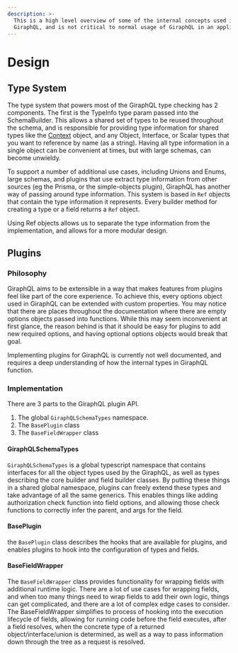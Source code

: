 ```yaml
---
description: >-
  This is a high level overview of some of the internal concepts used in
  GiraphQL, and is not critical to normal usage of GiraphQL in an application.
---
```


# Design

## Type System

The type system that powers most of the GiraphQL type checking has 2 components. The first is the TypeInfo type param passed into the SchemaBuilder. This allows a shared set of types to be reused throughout the schema, and is responsible for providing type information for shared types like the [Context](guide/context.md) object, and any Object, Interface, or Scalar types that you want to reference by name \(as a string\). Having all type information in a single object can be convenient at times, but with large schemas, can become unwieldy.

To support a number of additional use cases, including Unions and Enums, large schemas, and plugins that use extract type information from other sources \(eg the Prisma, or the simple-objects plugin\), GiraphQL has another way of passing around type information. This system is based in `Ref` objects that contain the type information it represents. Every builder method for creating a type or a field returns a `Ref` object.

Using Ref objects allows us to separate the type information from the implementation, and allows for a more modular design.

## Plugins

### Philosophy

GiraphQL aims to be extensible in a way that makes features from plugins feel like part of the core experience. To achieve this, every options object used in GiraphQL can be extended with custom properties. You may notice that there are places throughout the documentation where there are empty options objects passed into functions. While this may seem inconvenient at first glance, the reason behind is that it should be easy for plugins to add new required options, and having optional options objects would break that goal.

Implementing plugins for GiraphQL is currently not well documented, and requires a deep understanding of how the internal types in GiraphQL function.

### Implementation

There are 3 parts to the GiraphQL plugin API.

1. The global `GiraphQLSchemaTypes` namespace.
2. The `BasePlugin` class
3. The `BaseFieldWrapper` class

#### GiraphQLSchemaTypes

`GiraphQLSchemaTypes` is a global typescript namespace that contains interfaces for all the object types used by the GiraphQL, as well as types describing the core builder and field builder classes. By putting these things in a shared global namespace, plugins can freely extend these types and take advantage of all the same generics. This enables things like adding authorization check function into field options, and allowing those check functions to correctly infer the parent, and args for the field.

#### BasePlugin

the `BasePlugin` class describes the hooks that are available for plugins, and enables plugins to hook into the configuration of types and fields.

#### BaseFieldWrapper

The `BaseFieldWrapper` class provides functionality for wrapping fields with additional runtime logic. There are a lot of use cases for wrapping fields, and when too many things need to wrap fields to add their own logic, things can get complicated, and there are a lot of complex edge cases to consider. The BaseFieldWrapper simplifies to process of hooking into the execution lifecycle of fields, allowing for running code before the field executes, after a field resolves, when the concrete type of a returned object/interface/union is determined, as well as a way to pass information down through the tree as a request is resolved.

